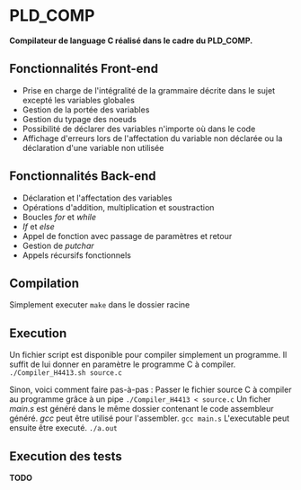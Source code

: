 # PLD_COMP

**Compilateur de language C réalisé dans le cadre du PLD_COMP.**

## Fonctionnalités Front-end

* Prise en charge de l'intégralité de la grammaire décrite dans le sujet excepté les variables globales
* Gestion de la portée des variables
* Gestion du typage des noeuds
* Possibilité de déclarer des variables n'importe où dans le code
* Affichage d'erreurs lors de l'affectation du variable non déclarée ou la déclaration d'une variable non utilisée

## Fonctionnalités Back-end

* Déclaration et l'affectation des variables
* Opérations d'addition, multiplication et soustraction
* Boucles *for* et *while*
* *If* et *else*
* Appel de fonction avec passage de paramètres et retour
* Gestion de *putchar*
* Appels récursifs fonctionnels

## Compilation

Simplement executer `make` dans le dossier racine

## Execution

Un fichier script est disponible pour compiler simplement un programme. Il suffit de lui donner en paramètre le programme C à compiler.
`./Compiler_H4413.sh source.c`

Sinon, voici comment faire pas-à-pas :
Passer le fichier source C à compiler au programme grâce à un pipe
`./Compiler_H4413 < source.c`
Un ficher *main.s* est généré dans le même dossier contenant le code assembleur généré. *gcc* peut être utilisé pour l'assembler.
`gcc main.s`
L'executable peut ensuite être executé.
`./a.out`

## Execution des tests
**TODO**
